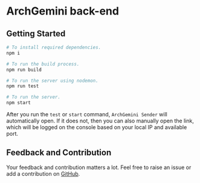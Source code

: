 # ArchGemini back-end

## Getting Started

```bash
# To install required dependencies.
npm i
```

```bash
# To run the build process.
npm run build
```

```bash
# To run the server using nodemon.
npm run test
```

```bash
# To run the server.
npm start
```

After you run the `test` or `start` command, `ArchGemini Sender` will automatically open. If it does not, then you can also manually open the link, which will be logged on the console based on your local IP and available port.

## Feedback and Contribution

Your feedback and contribution matters a lot. Feel free to raise an issue or add a contribution on [GitHub](https://github.com/kpverse/archgemini).
